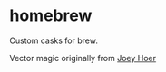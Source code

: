 # homebrew
Custom casks for brew.

Vector magic originally from [Joey Hoer](https://github.com/joeyhoer/homebrew-extras/blob/master/Casks/vector-magic.rb)
